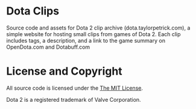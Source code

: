 # Dota Clips
Source code and assets for Dota 2 clip archive (dota.taylorpetrick.com), a simple website for hosting small clips from games of Dota 2. Each clip includes tags, a description, and a link to the game summary on OpenDota.com and Dotabuff.com

# License and Copyright
All source code is licensed under the [The MIT License](https://opensource.org/licenses/MIT). 

Dota 2 is a registered trademark of Valve Corporation. 
